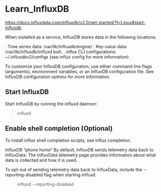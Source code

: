 # Learn_InfluxDB

https://docs.influxdata.com/influxdb/v2.0/get-started/?t=Linux#start-influxdb

When installed as a service, InfluxDB stores data in the following locations:

. Time series data: /var/lib/influxdb/engine/
. Key-value data: /var/lib/influxdb/influxd.bolt.
. influx CLI configurations: ~/.influxdbv2/configs (see influx config for more information) .

To customize your InfluxDB configuration, use either command line flags (arguments), environment variables, or an InfluxDB configuration file. See InfluxDB configuration options for more information.



## Start InfluxDB

Start InfluxDB by running the influxd daemon:

> influxd


## Enable shell completion (Optional)
To install influx shell completion scripts, see influx completion.

InfluxDB “phone home”
By default, InfluxDB sends telemetry data back to InfluxData. The InfluxData telemetry page provides information about what data is collected and how it is used.

To opt-out of sending telemetry data back to InfluxData, include the --reporting-disabled flag when starting influxd.

> influxd --reporting-disabled
